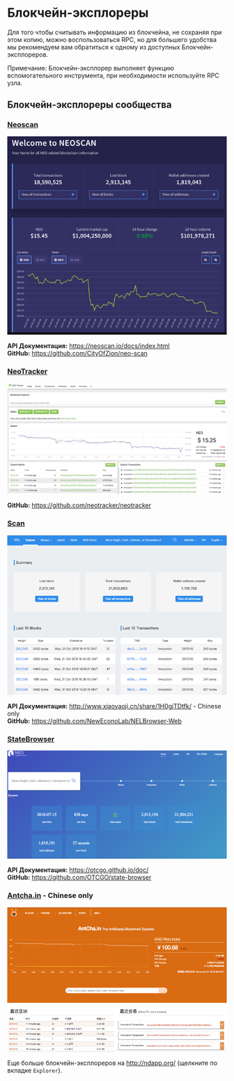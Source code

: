 # Блокчейн-эксплореры

Для того чтобы считывать информацию из блокчейна, не сохраняя при этом копию, можно воспользоваться RPC, но для большего удобства мы рекомендуем вам обратиться к одному из доступных Блокчейн-эксплореров.

Примечание: Блокчейн-эксплорер выполняет функцию вспомогательного инструмента, при необходимости используйте RPC узла.

## Блокчейн-эксплореры сообщества
### [Neoscan](https://neoscan.io/)

![](../../assets/neoscan.png)

**API Документация:** https://neoscan.io/docs/index.html <br/>
**GitHub:** https://github.com/CityOfZion/neo-scan



### [NeoTracker](neotracker.io)
![](../../assets/neotracker.png)

**GitHub:** https://github.com/neotracker/neotracker

### [Scan](https://scan.nel.group/#mainnet)
![](../../assets/scan.png)

**API Документация:** http://www.xiaoyaoji.cn/share/1H0gjTDtfk/ - Chinese only <br/>
**GitHub:** https://github.com/NewEconoLab/NELBrowser-Web

### [StateBrowser](https://state.otcgo.cn/?idx=0)
![](../../assets/statebrowser.png)

**API Документация:**
https://otcgo.github.io/doc/ <br/>
**GitHub:** https://github.com/OTCGO/state-browser


### [Antcha.in](http://antcha.in/) - Chinese only
![](../../assets/antcha.png)

Еще больше блокчейн-эксплореров на http://ndapp.org/ (щелкните по вкладке `Explorer`).